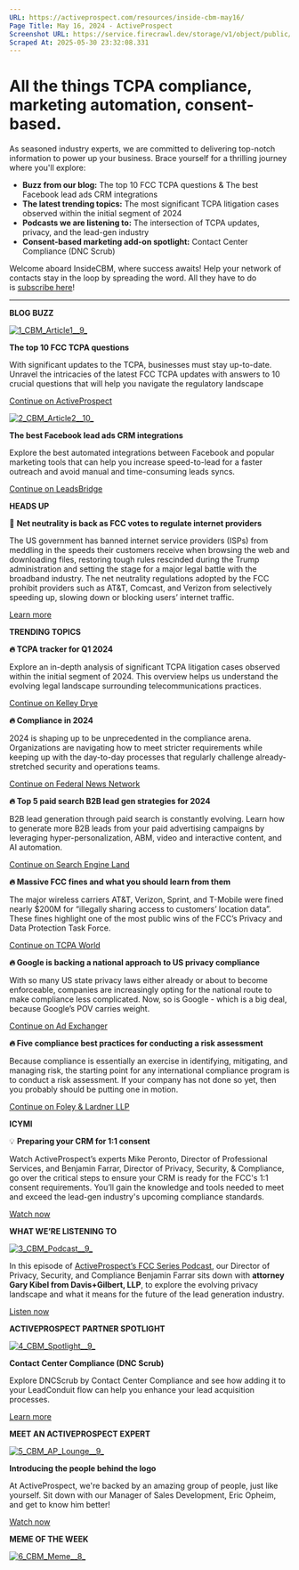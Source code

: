 ```yaml
---
URL: https://activeprospect.com/resources/inside-cbm-may16/
Page Title: May 16, 2024 - ActiveProspect
Screenshot URL: https://service.firecrawl.dev/storage/v1/object/public/media/screenshot-afa0223f-acf7-48b9-a20b-09d1563143fb.png
Scraped At: 2025-05-30 23:32:08.331
---
```

# All the things TCPA compliance, marketing automation, consent-based.

As seasoned industry experts, we are committed to delivering top-notch information to power up your business. Brace yourself for a thrilling journey where you'll explore:

- **Buzz from our blog:** The top 10 FCC TCPA questions & The best Facebook lead ads CRM integrations
- **The latest trending topics:** The most significant TCPA litigation cases observed within the initial segment of 2024
- **Podcasts we are listening to:** The intersection of TCPA updates, privacy, and the lead-gen industry
- **Consent-based marketing add-on spotlight:** Contact Center Compliance (DNC Scrub)

Welcome aboard InsideCBM, where success awaits! Help your network of contacts stay in the loop by spreading the word. All they have to do is [subscribe here](https://activeprospect.com/inside-cbm/)!

* * *

**BLOG BUZZ**

[![1_CBM_Article1__9_](https://activeprospect.com/wp-content/uploads/2024/08/1_CBM_Article1__9_.png)](https://activeprospect.com/blog/fcc-tcpa/)

**The top 10 FCC TCPA questions**

With significant updates to the TCPA, businesses must stay up-to-date. Unravel the intricacies of the latest FCC TCPA updates with answers to 10 crucial questions that will help you navigate the regulatory landscape

[Continue on ActiveProspect](https://activeprospect.com/blog/fcc-tcpa/)

[![2_CBM_Article2__10_](https://activeprospect.com/wp-content/uploads/2024/08/2_CBM_Article2__10_.png)](https://leadsbridge.com/blog/the-best-facebook-lead-ads-integrations-for-your-marketing-campaigns/)

**The best Facebook lead ads CRM integrations**

Explore the best automated integrations between Facebook and popular marketing tools that can help you increase speed-to-lead for a faster outreach and avoid manual and time-consuming leads syncs.

[Continue on LeadsBridge](https://leadsbridge.com/blog/the-best-facebook-lead-ads-integrations-for-your-marketing-campaigns/)

**HEADS UP**

🚨 **Net neutrality is back as FCC votes to regulate internet providers**

The US government has banned internet service providers (ISPs) from meddling in the speeds their customers receive when browsing the web and downloading files, restoring tough rules rescinded during the Trump administration and setting the stage for a major legal battle with the broadband industry. The net neutrality regulations adopted by the FCC prohibit providers such as AT&T, Comcast, and Verizon from selectively speeding up, slowing down or blocking users’ internet traffic.

[Learn more](https://edition.cnn.com/2024/04/25/tech/net-neutrality-is-back/index.html)

**TRENDING TOPICS**

**🔥 TCPA tracker for Q1 2024**

Explore an in-depth analysis of significant TCPA litigation cases observed within the initial segment of 2024. This overview helps us understand the evolving legal landscape surrounding telecommunications practices.

[Continue on Kelley Drye](https://www.kelleydrye.com/viewpoints/newsletters/tcpa-tracker/tcpa-tracker-for-march-2024)

**🔥 Compliance in 2024**

2024 is shaping up to be unprecedented in the compliance arena. Organizations are navigating how to meet stricter requirements while keeping up with the day-to-day processes that regularly challenge already-stretched security and operations teams.

[Continue on Federal News Network](https://federalnewsnetwork.com/commentary/2024/04/compliance-in-2024-cutting-through-the-noise/)

**🔥 Top 5 paid search B2B lead gen strategies for 2024**

B2B lead generation through paid search is constantly evolving. Learn how to generate more B2B leads from your paid advertising campaigns by leveraging hyper-personalization, ABM, video and interactive content, and AI automation.

[Continue on Search Engine Land](https://searchengineland.com/paid-search-b2b-lead-gen-strategies-439985)

**🔥 Massive FCC fines and what you should learn from them**

The major wireless carriers AT&T, Verizon, Sprint, and T-Mobile were fined nearly $200M for “illegally sharing access to customers’ location data”. These fines highlight one of the most public wins of the FCC’s Privacy and Data Protection Task Force.

[Continue on TCPA World](https://tcpaworld.com/2024/05/01/massive-fcc-fines-and-what-you-should-learn-from-them/)

**🔥 Google is backing a national approach to US privacy compliance**

With so many US state privacy laws either already or about to become enforceable, companies are increasingly opting for the national route to make compliance less complicated. Now, so is Google - which is a big deal, because Google’s POV carries weight.

[Continue on Ad Exchanger](https://www.adexchanger.com/data-privacy-roundup/google-is-backing-a-national-approach-to-us-privacy-compliance/)

**🔥 Five compliance best practices for conducting a risk assessment**

Because compliance is essentially an exercise in identifying, mitigating, and managing risk, the starting point for any international compliance program is to conduct a risk assessment. If your company has not done so yet, then you probably should be putting one in motion.

[Continue on Foley & Lardner LLP](https://www.foley.com/insights/publications/2024/05/five-compliance-best-practices-conducting-risk-assessment/)

**ICYMI**

💡 **Preparing your CRM for 1:1 consent**

Watch ActiveProspect’s experts Mike Peronto, Director of Professional Services, and Benjamin Farrar, Director of Privacy, Security, & Compliance, go over the critical steps to ensure your CRM is ready for the FCC's 1:1 consent requirements. You’ll gain the knowledge and tools needed to meet and exceed the lead-gen industry's upcoming compliance standards.

[Watch now](https://activeprospect.com/resources/fcc-series-episode-7/)

**WHAT WE’RE LISTENING TO**

[![3_CBM_Podcast__9_](https://activeprospect.com/wp-content/uploads/2024/08/3_CBM_Podcast__9_.png)](https://open.spotify.com/episode/0J3ZXrLe3Ev7mc5UKIGr5U?si=1pMML1brQnCqPafWsY9vpg)

In this episode of [ActiveProspect’s FCC Series Podcast](https://open.spotify.com/show/2vWAOHFdnJMSIwvfuB0V9I?si=b345b153fbc94d78), our Director of Privacy, Security, and Compliance Benjamin Farrar sits down with **attorney Gary Kibel from Davis+Gilbert, LLP**, to explore the evolving privacy landscape and what it means for the future of the lead generation industry.

[Listen now](https://open.spotify.com/episode/0J3ZXrLe3Ev7mc5UKIGr5U?si=1pMML1brQnCqPafWsY9vpg)

**ACTIVEPROSPECT PARTNER SPOTLIGHT**

[![4_CBM_Spotlight__9_](https://activeprospect.com/wp-content/uploads/2024/08/4_CBM_Spotlight__9_.png)](https://activeprospect.com/leadconduit/integrations/ccc/dnc_scrub/)

**Contact Center Compliance (DNC Scrub)**

Explore DNCScrub by Contact Center Compliance and see how adding it to your LeadConduit flow can help you enhance your lead acquisition processes.

[Learn more](https://activeprospect.com/leadconduit/integrations/ccc/dnc_scrub/)

**MEET AN ACTIVEPROSPECT EXPERT**

[![5_CBM_AP_Lounge__9_](https://activeprospect.com/wp-content/uploads/2024/08/5_CBM_AP_Lounge__9_.png)](https://www.linkedin.com/posts/activeprospect_activeprospect-aplounge-gettoknowus-activity-7168258766872821761-eugP/)

**Introducing the people behind the logo**

At ActiveProspect, we're backed by an amazing group of people, just like yourself. Sit down with our Manager of Sales Development, Eric Opheim, and get to know him better!

[Watch now](https://www.linkedin.com/posts/activeprospect_activeprospect-aplounge-gettoknowus-activity-7168258766872821761-eugP/)

**MEME OF THE WEEK**

[![6_CBM_Meme__8_](https://activeprospect.com/wp-content/uploads/2024/08/6_CBM_Meme__8_.png)](https://www.linkedin.com/feed/update/urn:li:activity:7187073174549708803/)


